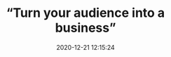 ---
date: 2020-12-21 12:15:24
link:
  source: pocket
  source_url: https://getpocket.com
  text: “Turn your audience into a business”
  url: https://rubenerd.com/turn-your-audience-into-a-business/
source: pocket
syndicated:
- type: pocket
  url: https://rubenerd.com/turn-your-audience-into-a-business/
- type: mastodon
  url: https://mastodon.technology/users/roytang/statuses/105418143814014450
- type: twitter
  url: https://twitter.com/roytang/statuses/1340995516386013186/
title: “Turn your audience into a business”
---